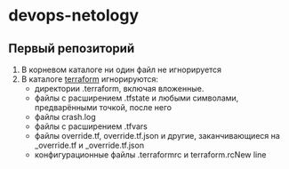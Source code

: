 # devops-netology

## Первый репозиторий

1. В корневом каталоге ни один файл не игнорируется
2. В каталоге [terraform](./terraform) игнорируются:
   + директории .terraform, включая вложенные.
   + файлы с расширением .tfstate и любыми символами, предварёнными точкой, после него
   + файлы crash.log 
   + файлы с расширением .tfvars
   + файлы override.tf, override.tf.json и другие, заканчивающиеся на _override.tf и _override.tf.json
   + конфигурационные файлы .terraformrc и terraform.rcNew line
